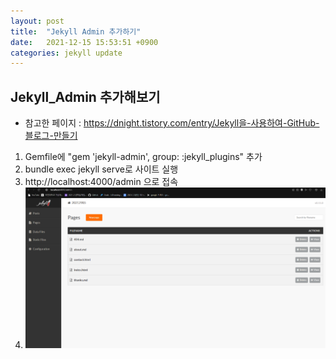 ```yaml
---
layout: post
title:  "Jekyll Admin 추가하기"
date:   2021-12-15 15:53:51 +0900
categories: jekyll update
---
```


## Jekyll_Admin 추가해보기
- 참고한 페이지 : <https://dnight.tistory.com/entry/Jekyll을-사용하여-GitHub-블로그-만들기>
1. Gemfile에  "gem 'jekyll-admin', group: :jekyll_plugins" 추가
2. bundle exec jekyll serve로 사이트 실행
3. http://localhost:4000/admin 으로 접속
4. ![admin 화면](https://github.com/clip968/clip968.github.io/blob/88f5a8d43df2b7ce41052b2b584976ea5f813638/images/captured.png)

